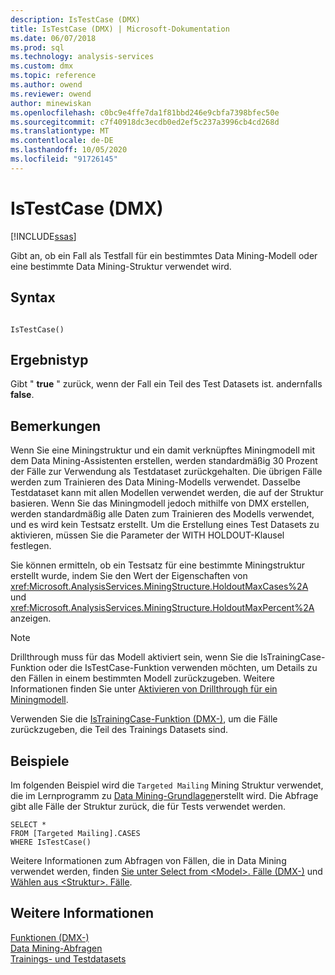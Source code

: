 ```yaml
---
description: IsTestCase (DMX)
title: IsTestCase (DMX) | Microsoft-Dokumentation
ms.date: 06/07/2018
ms.prod: sql
ms.technology: analysis-services
ms.custom: dmx
ms.topic: reference
ms.author: owend
ms.reviewer: owend
author: minewiskan
ms.openlocfilehash: c0bc9e4ffe7da1f81bbd246e9cbfa7398bfec50e
ms.sourcegitcommit: c7f40918dc3ecdb0ed2ef5c237a3996cb4cd268d
ms.translationtype: MT
ms.contentlocale: de-DE
ms.lasthandoff: 10/05/2020
ms.locfileid: "91726145"
---
```

# <a name="istestcase-dmx"></a>IsTestCase (DMX)
[!INCLUDE[ssas](../includes/applies-to-version/ssas.md)]

  Gibt an, ob ein Fall als Testfall für ein bestimmtes Data Mining-Modell oder eine bestimmte Data Mining-Struktur verwendet wird.  
  
## <a name="syntax"></a>Syntax  
  
```  
  
IsTestCase()  
```  
  
## <a name="result-type"></a>Ergebnistyp  
 Gibt " **true** " zurück, wenn der Fall ein Teil des Test Datasets ist. andernfalls **false**.  
  
## <a name="remarks"></a>Bemerkungen  
 Wenn Sie eine Miningstruktur und ein damit verknüpftes Miningmodell mit dem Data Mining-Assistenten erstellen, werden standardmäßig 30 Prozent der Fälle zur Verwendung als Testdataset zurückgehalten. Die übrigen Fälle werden zum Trainieren des Data Mining-Modells verwendet. Dasselbe Testdataset kann mit allen Modellen verwendet werden, die auf der Struktur basieren. Wenn Sie das Miningmodell jedoch mithilfe von DMX erstellen, werden standardmäßig alle Daten zum Trainieren des Modells verwendet, und es wird kein Testsatz erstellt. Um die Erstellung eines Test Datasets zu aktivieren, müssen Sie die Parameter der WITH HOLDOUT-Klausel festlegen.  
  
 Sie können ermitteln, ob ein Testsatz für eine bestimmte Miningstruktur erstellt wurde, indem Sie den Wert der Eigenschaften von <xref:Microsoft.AnalysisServices.MiningStructure.HoldoutMaxCases%2A> und <xref:Microsoft.AnalysisServices.MiningStructure.HoldoutMaxPercent%2A> anzeigen.  
  
> [!NOTE]  
>  Drillthrough muss für das Modell aktiviert sein, wenn Sie die IsTrainingCase-Funktion oder die IsTestCase-Funktion verwenden möchten, um Details zu den Fällen in einem bestimmten Modell zurückzugeben. Weitere Informationen finden Sie unter [Aktivieren von Drillthrough für ein Miningmodell](/analysis-services/data-mining/enable-drillthrough-for-a-mining-model).  
  
 Verwenden Sie die [IsTrainingCase-Funktion &#40;DMX-&#41;](../dmx/istrainingcase-dmx.md), um die Fälle zurückzugeben, die Teil des Trainings Datasets sind.  
  
## <a name="examples"></a>Beispiele  
 Im folgenden Beispiel wird die `Targeted Mailing` Mining Struktur verwendet, die im Lernprogramm zu [Data Mining-Grundlagen](/previous-versions/sql/sql-server-2016/ms167167(v=sql.130))erstellt wird. Die Abfrage gibt alle Fälle der Struktur zurück, die für Tests verwendet werden.  
  
```  
SELECT *  
FROM [Targeted Mailing].CASES  
WHERE IsTestCase()  
```  
  
 Weitere Informationen zum Abfragen von Fällen, die in Data Mining verwendet werden, finden [Sie unter Select from &#60;Model&#62;. Fälle &#40;DMX-&#41;](../dmx/select-from-model-cases-dmx.md) und [Wählen aus &#60;Struktur&#62;. Fälle](../dmx/select-from-structure-cases.md).  
  
## <a name="see-also"></a>Weitere Informationen  
 [Funktionen &#40;DMX-&#41;](../dmx/functions-dmx.md)   
 [Data Mining-Abfragen](/analysis-services/data-mining/data-mining-queries)   
 [Trainings- und Testdatasets](/analysis-services/data-mining/training-and-testing-data-sets)  
  
